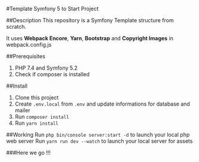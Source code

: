 #Template Symfony 5 to Start Project

##Description
This repository is a Symfony Template structure from scratch.

It uses **Webpack Encore**, **Yarn**, **Bootstrap** and **Copyright Images** in webpack.config.js

##Prerequisites
1. PHP 7.4 and Symfony 5.2
2. Check if composer is installed

##Install
1. Clone this project
2. Create `.env.local` from `.env` and update informations for database and mailer
3. Run `composer install`
4. Run `yarn install`

##Working
Run `php bin/console server:start -d` to launch your local php web server
Run `yarn run dev --watch` to launch your local server for assets

###Here we go !!!